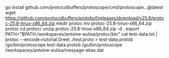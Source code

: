 go install github.com/protocolbuffers/protoscope/cmd/protoscope...@latest
wget https://github.com/protocolbuffers/protobuf/releases/download/v25.8/protoc-25.8-linux-x86_64.zip
mkdir protoc
mv protoc-25.8-linux-x86_64.zip protoc
cd protoc/
unzip protoc-25.8-linux-x86_64.zip -d .
export PATH="$PATH:/workspaces/antoine-eulisa/protoc/bin"
cat test-data.txt | protoc --encode=tutorial.Greet ./test.proto > test-data.protob
/go/bin/protoscope test-data.protob 
/go/bin/protoscope /workspaces/antoine-eulisa/message-etias.dat 
